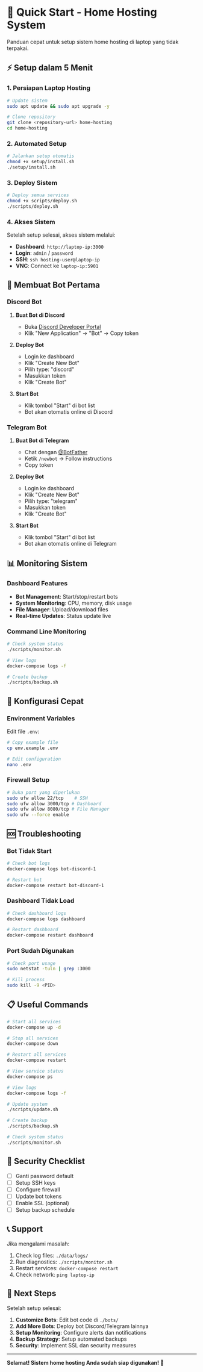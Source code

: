 # 🚀 Quick Start - Home Hosting System

Panduan cepat untuk setup sistem home hosting di laptop yang tidak terpakai.

## ⚡ Setup dalam 5 Menit

### 1. Persiapan Laptop Hosting

```bash
# Update sistem
sudo apt update && sudo apt upgrade -y

# Clone repository
git clone <repository-url> home-hosting
cd home-hosting
```

### 2. Automated Setup

```bash
# Jalankan setup otomatis
chmod +x setup/install.sh
./setup/install.sh
```

### 3. Deploy Sistem

```bash
# Deploy semua services
chmod +x scripts/deploy.sh
./scripts/deploy.sh
```

### 4. Akses Sistem

Setelah setup selesai, akses sistem melalui:

- **Dashboard**: `http://laptop-ip:3000`
- **Login**: `admin` / `password`
- **SSH**: `ssh hosting-user@laptop-ip`
- **VNC**: Connect ke `laptop-ip:5901`

## 🤖 Membuat Bot Pertama

### Discord Bot

1. **Buat Bot di Discord**
   - Buka [Discord Developer Portal](https://discord.com/developers/applications)
   - Klik "New Application" → "Bot" → Copy token

2. **Deploy Bot**
   - Login ke dashboard
   - Klik "Create New Bot"
   - Pilih type: "discord"
   - Masukkan token
   - Klik "Create Bot"

3. **Start Bot**
   - Klik tombol "Start" di bot list
   - Bot akan otomatis online di Discord

### Telegram Bot

1. **Buat Bot di Telegram**
   - Chat dengan [@BotFather](https://t.me/botfather)
   - Ketik `/newbot` → Follow instructions
   - Copy token

2. **Deploy Bot**
   - Login ke dashboard
   - Klik "Create New Bot"
   - Pilih type: "telegram"
   - Masukkan token
   - Klik "Create Bot"

3. **Start Bot**
   - Klik tombol "Start" di bot list
   - Bot akan otomatis online di Telegram

## 📊 Monitoring Sistem

### Dashboard Features

- **Bot Management**: Start/stop/restart bots
- **System Monitoring**: CPU, memory, disk usage
- **File Manager**: Upload/download files
- **Real-time Updates**: Status update live

### Command Line Monitoring

```bash
# Check system status
./scripts/monitor.sh

# View logs
docker-compose logs -f

# Create backup
./scripts/backup.sh
```

## 🔧 Konfigurasi Cepat

### Environment Variables

Edit file `.env`:

```bash
# Copy example file
cp env.example .env

# Edit configuration
nano .env
```

### Firewall Setup

```bash
# Buka port yang diperlukan
sudo ufw allow 22/tcp    # SSH
sudo ufw allow 3000/tcp # Dashboard
sudo ufw allow 8080/tcp # File Manager
sudo ufw --force enable
```

## 🆘 Troubleshooting

### Bot Tidak Start

```bash
# Check bot logs
docker-compose logs bot-discord-1

# Restart bot
docker-compose restart bot-discord-1
```

### Dashboard Tidak Load

```bash
# Check dashboard logs
docker-compose logs dashboard

# Restart dashboard
docker-compose restart dashboard
```

### Port Sudah Digunakan

```bash
# Check port usage
sudo netstat -tuln | grep :3000

# Kill process
sudo kill -9 <PID>
```

## 📋 Useful Commands

```bash
# Start all services
docker-compose up -d

# Stop all services
docker-compose down

# Restart all services
docker-compose restart

# View service status
docker-compose ps

# View logs
docker-compose logs -f

# Update system
./scripts/update.sh

# Create backup
./scripts/backup.sh

# Check system status
./scripts/monitor.sh
```

## 🔐 Security Checklist

- [ ] Ganti password default
- [ ] Setup SSH keys
- [ ] Configure firewall
- [ ] Update bot tokens
- [ ] Enable SSL (optional)
- [ ] Setup backup schedule

## 📞 Support

Jika mengalami masalah:

1. Check log files: `./data/logs/`
2. Run diagnostics: `./scripts/monitor.sh`
3. Restart services: `docker-compose restart`
4. Check network: `ping laptop-ip`

## 🎯 Next Steps

Setelah setup selesai:

1. **Customize Bots**: Edit bot code di `./bots/`
2. **Add More Bots**: Deploy bot Discord/Telegram lainnya
3. **Setup Monitoring**: Configure alerts dan notifications
4. **Backup Strategy**: Setup automated backups
5. **Security**: Implement SSL dan security measures

---

**Selamat! Sistem home hosting Anda sudah siap digunakan! 🎉**
